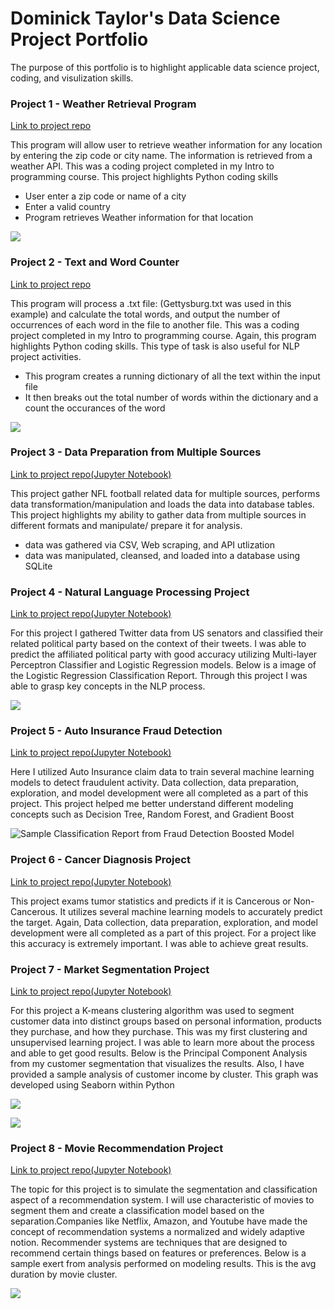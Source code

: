 # Dominick Taylor's Data Science Project Portfolio

The purpose of this portfolio is to highlight applicable data science project, coding, and visulization skills.

### Project 1 - Weather Retrieval Program
 [Link to project repo](https://github.com/DominickTDS/Weather_Retrieval_program)

This program will allow user to retrieve weather information for any location by entering the zip code or city name. The information is retrieved from a weather API.
This was a coding project completed in my Intro to programming course. This project highlights Python coding skills

- User enter a zip code or name of a city
- Enter a valid country
- Program retrieves Weather information for that location

![](https://github.com/DominickTDS/Dominick_Taylor_Project_Portfolio/blob/main/weather_app_output.JPG?raw=true)


### Project 2 - Text and Word Counter
[Link to project repo](https://github.com/DominickTDS/Word_Counter)

This program will process a .txt file: (Gettysburg.txt was used in this example) and calculate the total words, and output the number of occurrences of each word in the file to another file. This was a coding project completed in my Intro to programming course. Again, this program highlights Python coding skills. This type of task is also useful for NLP project activities. 

- This program creates a running dictionary of all the text within the input file
- It then breaks out the total number of words within the dictionary and a count the occurances of the word

![](https://github.com/DominickTDS/Word_Counter/blob/main/word_counter_output.JPG?raw=true)


### Project 3 - Data Preparation from Multiple Sources
[Link to project repo(Jupyter Notebook)](https://github.com/DominickTDS/Data_preparation)

This project gather NFL football related data for multiple sources, performs data transformation/manipulation and loads the data into database tables. This project highlights my ability to gather data from multiple sources in different formats and manipulate/ prepare it for analysis.

- data was gathered via CSV, Web scraping, and API utlization
- data was manipulated, cleansed, and loaded into a database using SQLite


### Project 4 - Natural Language Processing Project
[Link to project repo(Jupyter Notebook)](https://github.com/DominickTDS/Natural_Language_Process_Project)

For this project I gathered Twitter data from US senators and classified their related political party based on the context of their tweets. I was able to predict the affiliated political party with good accuracy utilizing Multi-layer Perceptron Classifier and Logistic Regression models. Below is a image of the Logistic Regression Classification Report. Through this project I was able to grasp key concepts in the NLP process.

![](https://github.com/DominickTDS/Natural_Language_Process_Project/blob/main/NLP_report.JPG?raw=true)



### Project 5 - Auto Insurance Fraud Detection
[Link to project repo(Jupyter Notebook)](https://github.com/DominickTDS/Auto_Insurance_Fraud_Detection)

Here I utilized Auto Insurance claim data to train several machine learning models to detect fraudulent activity. Data collection, data preparation, exploration, and model development were all completed as a part of this project. This project helped me better understand different modeling concepts such as Decision Tree, Random Forest, and Gradient Boost

![Sample Classification Report from Fraud Detection Boosted Model](https://github.com/DominickTDS/Auto_Insurance_Fraud_Detection/blob/main/Fraud_Detection_report.JPG?raw=true)



### Project 6 - Cancer Diagnosis Project
[Link to project repo(Jupyter Notebook)](https://github.com/DominickTDS/Cancer_Diagnosis_Project)

This project exams tumor statistics and predicts if it is Cancerous or Non-Cancerous. It utilizes several machine learning models to accurately predict the target. Again, Data collection, data preparation, exploration, and model development were all completed as a part of this project. For a project like this accuracy is extremely important. I was able to achieve great results.



### Project 7 - Market Segmentation Project
[Link to project repo(Jupyter Notebook)](https://github.com/DominickTDS/Market_Segmentation)

For this project a K-means clustering algorithm was used to segment customer data into distinct groups based on personal information, products they purchase, and how they purchase. This was my first clustering and unsupervised learning project. I was able to learn more about the process and able to get good results. Below is the Principal Component Analysis from my customer segmentation that visualizes the results. Also, I have provided a sample analysis of customer income by cluster. This graph was developed using Seaborn within Python

![](https://github.com/DominickTDS/Market_Segmentation/blob/main/market_seg_cluster.JPG?raw=true)

![](https://github.com/DominickTDS/Market_Segmentation/blob/main/avg_cust_income.JPG?raw=true)



### Project 8 - Movie Recommendation Project
[Link to project repo(Jupyter Notebook)](https://github.com/DominickTDS/Movie_Recommendation_Project)

The topic for this project is to simulate the segmentation and classification aspect of a recommendation system. I will use characteristic of movies to segment them and create a classification model based on the separation.Companies like Netflix, Amazon, and Youtube have made the concept of recommendation systems a normalized and widely adaptive notion. Recommender systems are techniques that are designed to recommend certain things based on features or preferences. Below is a sample exert from analysis performed on modeling results. This is the avg duration by movie cluster.

![](https://github.com/DominickTDS/Movie_Recommendation_Project/blob/main/movie_duration_bycluster.JPG?raw=true)







